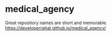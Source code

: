 # medical_agency
Great repository names are short and memorable.
https://developerrahat.github.io/medical_agency/
